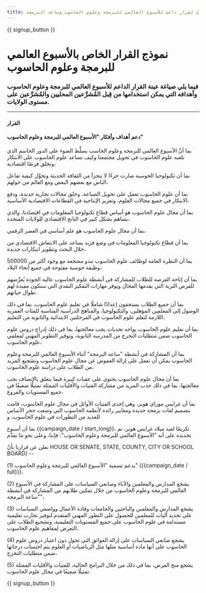 ```yaml
---
title: مثال لقرار داعم للأسبوع العالمي للبرمجة وعلوم الحاسوب وساعة البرمجة
---
```


{{ signup_button }}

# نموذج القرار الخاص بالأسبوع العالمي للبرمجة وعلوم الحاسوب

### فيما يلي صياغة عينة القرار الداعم للأسبوع العالمي للبرمجة وعلوم الحاسوب وأهدافه التي يمكن استخدامها من قِبل المُشرِّعين المحليين والمُشرِّعين على مستوى الولايات.

* * *

#### **القرار**  


#### دعم أهداف وأفكار "الأسبوع العالمي للبرمجة وعلوم الحاسوب"

بما أنَّ الأسبوع العالمي للبرمجة وعلوم الحاسب يسلِّط الضوء على الدور الحاسم الذي تلعبه علوم الحاسوب في تحويل مجتمعنا وكيف تساعد علوم الحاسوب على الابتكار وتخلق فرصًا اقتصادية،

بما أن تكنولوجيا الحوسبة صارت جزءًا لا يتجزأ من الثقافة الحديثة وتحوِّل كيفية تفاعل الناس مع بعضهم البعض ومع العالم من حولهم،

بما أن علوم الحاسوب تعمل على تحويل الصناعة، وخلق مجالات تجارية جديدة، ودفع الابتكار في جميع مجالات العلوم، وتعزيز الإنتاجية في القطاعات الاقتصادية الأساسية،

بما أن مجال علوم الحاسوب هو أساس قطاع تكنولوجيا المعلومات في اقتصادنا، والذي يساهم بشكل كبير في الناتج الاقتصادي للولايات المتحدة،

بما أن مجال علوم الحاسوب هو علم أساسي في العصر الرقمي،

بما أن قطاع تكنولوجيا المعلومات في وضع فريد يساعد على الانتعاش الاقتصادي من خلال البحث وتطوير ابتكارات جديدة،

بما أن النظرة العامة لوظائف علوم الحاسوب تبدو مشجعة مع وجود أكثر من 500000 وظيفة حوسبة مفتوحة في جميع أنحاء البلاد،

بما أن إتاحة الفرصة للطلاب للمشاركة في أنشطة علوم الحاسوب عالية الجودة يُعرِّضهم للفرص الثرية التي يقدمها المجال ويوفر مهارات التفكير النقدي التي ستكون مفيدة لهم طوال حياتهم،

بما أن جميع الطلاب يستحقون إعدادًا شاملًا في تعليم علوم الحاسوب، بما في ذلك الوصول إلى المعلمين المؤهلين، والتكنولوجيا، والمناهج الدراسية المناسبة للفئات العمرية اللازمة لتعلم علوم الحاسوب في المرحلتين الابتدائية والثانوية من التعليم،

بما أن تعليم علوم الحاسوب يواجه تحديات يجب معالجتها، بما في ذلك إدراج دروس علوم الحاسوب ضمن متطلبات التخرج من المدرسة الثانوية، وتوفير التطوير المهني لمعلمي علوم الحاسوب،

بما أن المشاركة في أنشطة "ساعة البرمجة" أثناء الأسبوع العالمي للبرمجة وعلوم الحاسوب يمكن أن تعمل على إزالة الغموض عن مجال علوم الحاسوب وتشجيع المزيد من الطلاب على دراسة علوم الحاسوب،

بما أن مجال علوم الحاسوب يحتوي على عقبات كبيرة فيما يتعلق بالإنصاف يجب معالجتها، بما في ذلك جذب المزيد من مشاركة الفتيات والأقليات الممثلة تمثيلًا ضعيفًا في جميع المستويات والفروع،

بما أن غرايس موراي هوبر، وهي إحدى الفتيات الأوائل في مجال علوم الحاسوب، قامت بتصميم لغات برمجة جديدة ومعايير رائدة لأنظمة الحاسوب التي وضعت حجر الأساس للعديد من التطورات في علوم الحاسوب، و

بما أن أسبوع {{campaign_date / start_long}}، تكريمًا لعيد ميلاد غرايس هوبر، تم تحديده على أنه "الأسبوع العالمي للبرمجة وعلوم الحاسوب": فإننا، وعلى نحو ما تقدَّم<br />

نعلن عن قرارنا بأنّ HOUSE OR SENATE, STATE, COUNTY, CITY OR SCHOOL BOARD) --

(1) يدعم تسمية "الأسبوع العالمي للبرمجة وعلوم الحاسوب" ({{campaign_date / full}})،

(2) يشجع المدارس والمعلمين والآباء وصانعي السياسات على المشاركة في الأسبوع العالمي للبرمجة وعلوم الحاسوب من خلال تمكين طلابهم من المشاركة في أنشطة "ساعة البرمجة"،

(3) يشجع المدارس والمعلمين والباحثين والجامعات وقادة الأعمال وواضعي السياسات على تحديد آليات للمعلمين للحصول على التطور المهني المتقدم لتوفير تجارب تعليمية مستدامة في علوم الحاسوب على جميع المستويات التعليمية، وتشجيع الطلاب على التعرض لمفاهيم علوم الحاسوب،

(4) يشجع صانعي السياسات على إزالة العوائق التي تحول دون اعتبار دروس علوم الحاسوب على أنها مادة أساسية مثلها مثل الرياضيات أو العلوم يتم احتساب درجاتها ضمن متطلبات التخرج،

(5) يشجع منح الفرص، بما في ذلك من خلال البرامج الحالية، للفتيات والأقليات الممثلة تمثيلًا ضعيفًا في مجال علوم الحاسوب.

{{ signup_button }}